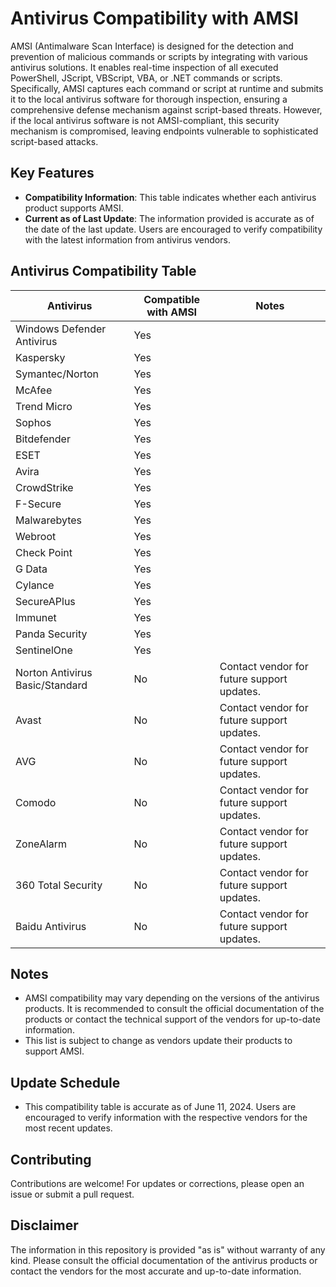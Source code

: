 # Antivirus Compatibility with AMSI

AMSI (Antimalware Scan Interface) is designed for the detection and prevention of malicious commands or scripts by integrating with various antivirus solutions. It enables real-time inspection of all executed PowerShell, JScript, VBScript, VBA, or .NET commands or scripts. Specifically, AMSI captures each command or script at runtime and submits it to the local antivirus software for thorough inspection, ensuring a comprehensive defense mechanism against script-based threats. However, if the local antivirus software is not AMSI-compliant, this security mechanism is compromised, leaving endpoints vulnerable to sophisticated script-based attacks.

## Key Features

- **Compatibility Information**: This table indicates whether each antivirus product supports AMSI.
- **Current as of Last Update**: The information provided is accurate as of the date of the last update. Users are encouraged to verify compatibility with the latest information from antivirus vendors.

## Antivirus Compatibility Table

| Antivirus                      | Compatible with AMSI | Notes                                       |
|--------------------------------|----------------------|---------------------------------------------|
| Windows Defender Antivirus     | Yes                  |                                             |
| Kaspersky                      | Yes                  |                                             |
| Symantec/Norton                | Yes                  |                                             |
| McAfee                         | Yes                  |                                             |
| Trend Micro                    | Yes                  |                                             |
| Sophos                         | Yes                  |                                             |
| Bitdefender                    | Yes                  |                                             |
| ESET                           | Yes                  |                                             |
| Avira                          | Yes                  |                                             |
| CrowdStrike                    | Yes                  |                                             |
| F-Secure                       | Yes                  |                                             |
| Malwarebytes                   | Yes                  |                                             |
| Webroot                        | Yes                  |                                             |
| Check Point                    | Yes                  |                                             |
| G Data                         | Yes                  |                                             |
| Cylance                        | Yes                  |                                             |
| SecureAPlus                    | Yes                  |                                             |
| Immunet                        | Yes                  |                                             |
| Panda Security                 | Yes                  |                                             |
| SentinelOne                    | Yes                  |                                             |
| Norton Antivirus Basic/Standard| No                   | Contact vendor for future support updates.  |
| Avast                          | No                   | Contact vendor for future support updates.  |
| AVG                            | No                   | Contact vendor for future support updates.  |
| Comodo                         | No                   | Contact vendor for future support updates.  |
| ZoneAlarm                      | No                   | Contact vendor for future support updates.  |
| 360 Total Security             | No                   | Contact vendor for future support updates.  |
| Baidu Antivirus                | No                   | Contact vendor for future support updates.  |

## Notes

- AMSI compatibility may vary depending on the versions of the antivirus products. It is recommended to consult the official documentation of the products or contact the technical support of the vendors for up-to-date information.
- This list is subject to change as vendors update their products to support AMSI.

## Update Schedule

- This compatibility table is accurate as of June 11, 2024. Users are encouraged to verify information with the respective vendors for the most recent updates.

## Contributing

Contributions are welcome! For updates or corrections, please open an issue or submit a pull request.

## Disclaimer

The information in this repository is provided "as is" without warranty of any kind. Please consult the official documentation of the antivirus products or contact the vendors for the most accurate and up-to-date information.
